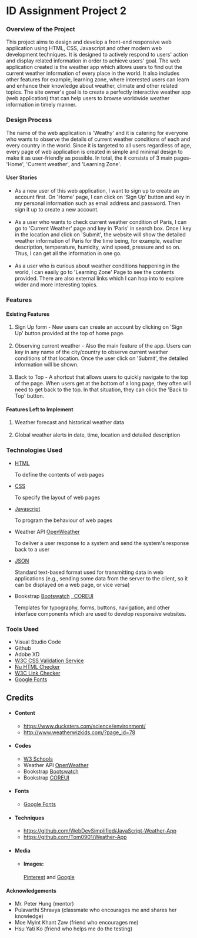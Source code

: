 # ID Assignment Project 2
<h3>Overview of the Project</h3>
<p>This project aims to design and develop a front-end responsive web application using HTML, CSS, Javascript and other modern web development techniques. It is designed to actively respond to users' action and display related information in order to achieve users' goal. The web application created is the weather app which allows users to find out the current weather information of every place in the world. It also includes other features for example, learning zone, where interested users can learn and enhance their knowledge about weather, climate and other related topics. The site owner's goal is to create a perfectly interactive weather app (web application) that can help users to browse worldwide weather information in timely manner.</p>

<h3>Design Process</h3>
<p>The name of the web application is 'Weathy' and it is catering for everyone who wants to observe the details of current weather conditions of each and every country in the world. Since it is targeted to all users regardless of age, every page of web application is created in simple and minimal design to make it as user-friendly as possible. In total, the it consists of 3 main pages- 'Home', 'Current weather', and 'Learning Zone'.</p>

<h4>User Stories</h4>
<ul>
<li>As a new user of this web application, I want to sign up to create an account first. On 'Home' page, I can click on 'Sign Up' button and key in my personal information such as email address and password. Then sign it up to create a new account.</li><br>
<li>As a user who wants to check current weather condition of Paris, I can go to 'Current Weather' page and key in 'Paris' in search box. Once I key in the location and click on 'Submit', the website will show the detailed weather information of Paris for the time being, for example, weather description, temperature, humidity, wind speed, pressure and so on. Thus, I can get all the information in one go.</li><br>
<li>As a user who is curious about weather conditions happening in the world, I can easily go to 'Learning Zone' Page to see the contents provided. There are also external links which I can hop into to explore wider and more interesting topics.</li>
</ul>

<h3>Features</h3>
<h4>Existing Features</h4>
<ol>
  <li>Sign Up form - New users can create an account by clicking on 'Sign Up' button provided at the top of home page.</li><br>
  <li>Observing current weather - Also the main feature of the app. Users can key in any name of the city/country to observe current weather conditions of that location. Once the user click on 'Submit', the detailed information will be shown.</li><br>
  <li>Back to Top - A shortcut that allows users to quickly navigate to the top of the page. When users get at the bottom of a long page, they often will need to get back to the top. In that situation, they can click the 'Back to Top' button.</li>
</ol>
<h4>Features Left to Implement</h4>
<ol>
  <li>Weather forecast and historical weather data</li><br>
  <li>Global weather alerts in date, time, location and detailed description</li>
</ol>

<h3>Technologies Used</h3>
<ul>
  <li> <a href="https://www.w3schools.com/html/default.asp" target="_blank">HTML</a></li>
  <p>To define the contents of web pages</p>
  <li> <a href="https://www.w3schools.com/css/default.asp" target="_blank">CSS</a></li>
  <p>To specify the layout of web pages</p>
  <li> <a href="https://www.w3schools.com/js/default.asp" target="_blank">Javascript</a></li>
  <p>To program the behaviour of web pages</p>
  <li>Weather API <a href="https://openweathermap.org/api" target="_blank">OpenWeather</a></li>
  <p>To deliver a user response to a system and send the system's response back to a user </p>
  <li> <a href="https://www.w3schools.com/js/js_json_intro.asp" target="_blank">JSON</a></li>
  <p>Standard text-based format used for transmitting data in web applications (e.g., sending some data from the server to the client, so it can be displayed on a web page, or vice versa)</p>
  <li>Bookstrap <a href="https://bootswatch.com/" target="_blank">Bootswatch</a> <a href="https://coreui.io/docs/components/bootstrap/card/" target="_blank">, COREUI</a></li>
  <p>Templates for typography, forms, buttons, navigation, and other interface components which are used to develop responsive websites.</p>
</ul>

<h3>Tools Used</h3>
<ul>
  <li>Visual Studio Code </li>
  <li>Github</li>
  <li>Adobe XD</li>
  <li> <a href="https://jigsaw.w3.org/css-validator/" target="_blank">W3C CSS Validation Service</a></li>
  <li> <a href="https://validator.w3.org/" target="_blank">Nu HTML Checker</a></li>
  <li> <a href="https://validator.w3.org/checklink" target="_blank">W3C Link Checker</a></li>
  <li> <a href="https://fonts.google.com/" target="_blank">Google Fonts</a></li>
</ul>

<!--Testing-->
<!--Deployment-->

<h2>Credits</h2>
<ul>
  <li><h4>Content</h4></li>
  <ul>
    <li><a href="https://www.ducksters.com/science/environment/" target="_blank">https://www.ducksters.com/science/environment/</a></li>
    <li><a href="http://www.weatherwizkids.com/?page_id=78" target="_blank">http://www.weatherwizkids.com/?page_id=78</a></li>
  </ul>
  <li><h4>Codes</h4></li>
  <ul>
    <li><a href="https://www.w3schools.com/default.asp" target="_blank">W3 Schools</a></li>
    <li>Weather API <a href="https://openweathermap.org/api" target="_blank">OpenWeather</a></li>
    <li>Bookstrap <a href="https://bootswatch.com/" target="_blank">Bootswatch</a></li>
    <li>Bookstrap <a href="https://coreui.io/docs/components/bootstrap/card/" target="_blank">COREUI</a></li>
  </ul>
  <li><h4>Fonts</h4></li>
  <ul>
    <li><a href="https://fonts.google.com/" target="_blank">Google Fonts</a></li>
  </ul>
  <li><h4>Techniques</h4></li>
  <ul>
    <li><a href="https://github.com/WebDevSimplified/JavaScript-Weather-App" target="_blank">https://github.com/WebDevSimplified/JavaScript-Weather-App</a></li>
    <li><a href="https://github.com/Tom0901/Weather-App" target="_blank">https://github.com/Tom0901/Weather-App</a></li>
  </ul>
  <li><h4>Media</h4></li>
  <ul>
    <li><h4>Images: </h4><a href="https://www.pinterest.com/" target="_blank">Pinterest</a> and <a href="https://www.google.com/">Google</a></li>
  </ul>
</ul>

<h4>Acknowledgements</h4>
<ul>
  <li>Mr. Peter Hung (mentor)</li>
  <li>Pulavarthi Shravya (classmate who encourages me and shares her knowledge)</li>
  <li>Moe Myint Khant Zaw (friend who encourages me)</li>
  <li>Hsu Yati Ko (friend who helps me do the testing)</li>
</ul>
